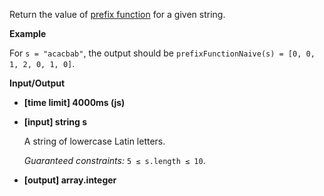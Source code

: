 ﻿Return the value of [prefix function](keyword://prefix-function) for a given string.

**Example**

For `s = "acacbab"`, the output should be
`prefixFunctionNaive(s) = [0, 0, 1, 2, 0, 1, 0]`.

**Input/Output**

*   **[time limit] 4000ms (js)**

*   **[input] string s**

    A string of lowercase Latin letters.

    _Guaranteed constraints:_
    `5 ≤ s.length ≤ 10`.

*   **[output] array.integer**